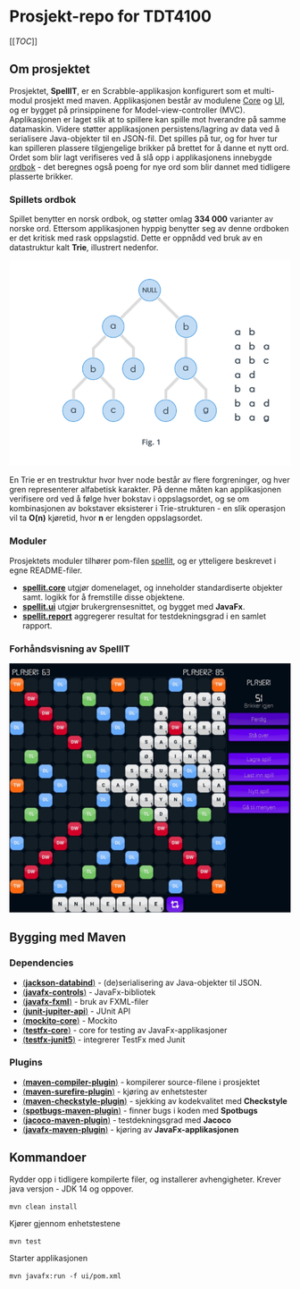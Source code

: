 # Prosjekt-repo for TDT4100

[[_TOC_]]

## Om prosjektet
Prosjektet, **SpellIT**, er en Scrabble-applikasjon konfigurert som et multi-modul prosjekt med maven. Applikasjonen består av modulene [Core](spellit/core/README.md) og [UI](spellit/ui/README.md), og er bygget på prinsippinene for Model-view-controller (MVC). Applikasjonen er laget slik at to spillere kan spille mot hverandre på samme datamaskin. Videre støtter applikasjonen persistens/lagring av data ved å serialisere Java-objekter til en JSON-fil. Det spilles på tur, og for hver tur kan spilleren plassere tilgjengelige brikker på brettet for å danne et nytt ord. Ordet som blir lagt verifiseres ved å slå opp i applikasjonens innebygde [ordbok](spillets-ordbok) - det beregnes også poeng for nye ord som blir dannet med tidligere plasserte brikker.

### Spillets ordbok
Spillet benytter en norsk ordbok, og støtter omlag **334 000** varianter av norske ord. Ettersom applikasjonen hyppig benytter seg av denne ordboken er det kritisk med rask oppslagstid. Dette er oppnådd ved bruk av en datastruktur kalt **Trie**, illustrert nedenfor.

![Trie tree](architecture/trie-tree.png)

En Trie er en trestruktur hvor hver node består av flere forgreninger, og hver gren representerer alfabetisk karakter. På denne måten kan applikasjonen verifisere ord ved å følge hver bokstav i oppslagsordet, og se om kombinasjonen av bokstaver eksisterer i Trie-strukturen - en slik operasjon vil ta **O(n)** kjøretid, hvor **n** er lengden oppslagsordet.

### Moduler
Prosjektets moduler tilhører pom-filen [spellit](spellit/pom.xml), og er ytteligere beskrevet i egne README-filer.
- **[spellit.core](spellit/core/README.md)** utgjør domenelaget, og inneholder standardiserte objekter samt. logikk for å fremstille disse objektene.
- **[spellit.ui](spellit/ui/README.md)** utgjør brukergrensesnittet, og bygget med **JavaFx**.
- **[spellit.report](spellit/report/README.md)** aggregerer resultat for testdekningsgrad i en samlet rapport.

### Forhåndsvisning av SpellIT

![Application preview](resources/spellit_preview.jpg)

## Bygging med Maven

### Dependencies
- [(**jackson-databind**)](https://mvnrepository.com/artifact/com.fasterxml.jackson.core/jackson-databind) - (de)serialisering av Java-objekter til JSON.
- [(**javafx-controls**)](https://mvnrepository.com/artifact/org.openjfx/javafx-controls) - JavaFx-bibliotek
- [(**javafx-fxml**)](https://mvnrepository.com/artifact/org.openjfx/javafx-fxml) - bruk av FXML-filer
- [(**junit-jupiter-api**)](https://mvnrepository.com/artifact/org.junit.jupiter/junit-jupiter-api) - JUnit API
- [(**mockito-core**)](https://mvnrepository.com/artifact/org.mockito/mockito-core) - Mockito
- [(**testfx-core**)](https://mvnrepository.com/artifact/org.testfx/testfx-core) - core for testing av JavaFx-applikasjoner
- [(**testfx-junit5**)](https://mvnrepository.com/artifact/org.testfx/testfx-junit5) - integrerer TestFx med Junit


### Plugins
- [(**maven-compiler-plugin**)](https://maven.apache.org/plugins/maven-compiler-plugin/) - kompilerer source-filene i prosjektet
- [(**maven-surefire-plugin**)](https://maven.apache.org/surefire/maven-surefire-plugin/) - kjøring av enhetstester
- [(**maven-checkstyle-plugin**)](https://checkstyle.sourceforge.io) - sjekking av kodekvalitet med **Checkstyle** 
- [(**spotbugs-maven-plugin**)](https://spotbugs.github.io) - finner bugs i koden med **Spotbugs**
- [(**jacoco-maven-plugin**)](https://github.com/jacoco/jacoco) - testdekningsgrad med **Jacoco**
- [(**javafx-maven-plugin**)](https://github.com/openjfx/javafx-maven-plugin) - kjøring av **JavaFx-applikasjonen**

## Kommandoer
Rydder opp i tidligere kompilerte filer, og installerer avhengigheter. Krever java versjon - JDK 14 og oppover.

```mvn clean install```

Kjører gjennom enhetstestene

```mvn test```

Starter applikasjonen

```mvn javafx:run -f ui/pom.xml```
